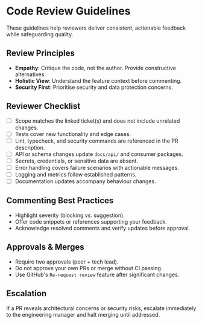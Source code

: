 # Code Review Guidelines

These guidelines help reviewers deliver consistent, actionable feedback while safeguarding quality.

## Review Principles

- **Empathy**: Critique the code, not the author. Provide constructive alternatives.
- **Holistic View**: Understand the feature context before commenting.
- **Security First**: Prioritise security and data protection concerns.

## Reviewer Checklist

- [ ] Scope matches the linked ticket(s) and does not include unrelated changes.
- [ ] Tests cover new functionality and edge cases.
- [ ] Lint, typecheck, and security commands are referenced in the PR description.
- [ ] API or schema changes update `docs/api/` and consumer packages.
- [ ] Secrets, credentials, or sensitive data are absent.
- [ ] Error handling covers failure scenarios with actionable messages.
- [ ] Logging and metrics follow established patterns.
- [ ] Documentation updates accompany behaviour changes.

## Commenting Best Practices

- Highlight severity (blocking vs. suggestion).
- Offer code snippets or references supporting your feedback.
- Acknowledge resolved comments and verify updates before approval.

## Approvals & Merges

- Require two approvals (peer + tech lead).
- Do not approve your own PRs or merge without CI passing.
- Use GitHub's `Re-request review` feature after significant changes.

## Escalation

If a PR reveals architectural concerns or security risks, escalate immediately to the engineering manager and halt merging until addressed.
